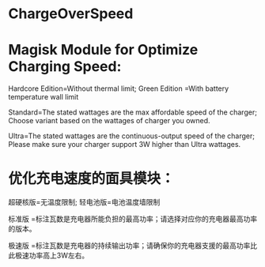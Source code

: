 # ChargeOverSpeed
# Magisk Module for Optimize Charging Speed: 
   Hardcore Edition=Without thermal limit;
   Green Edition   =With battery temperature wall limit

   Standard=The stated wattages are the max affordable speed of the charger; Choose variant based on the wattages of charger you owned.

   Ultra=The stated wattages are the continuous-output speed of the charger; Please make sure your charger support 3W higher than Ultra wattages.
# 优化充电速度的面具模块：
  超硬核版=无温度限制;
  轻电池版=电池温度墙限制

  标准版 =标注瓦数是充电器所能负担的最高功率；请选择对应你的充电器最高功率的版本。
  
  极速版 =标注瓦数是充电器的持续输出功率；请确保你的充电器支援的最高功率比此极速功率高上3W左右。
